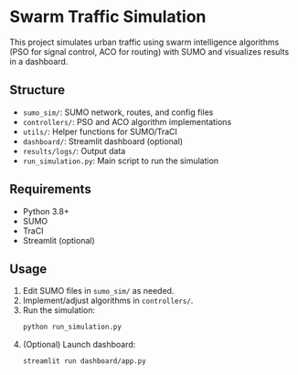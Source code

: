 # Swarm Traffic Simulation

This project simulates urban traffic using swarm intelligence algorithms (PSO for signal control, ACO for routing) with SUMO and visualizes results in a dashboard.

## Structure
- `sumo_sim/`: SUMO network, routes, and config files
- `controllers/`: PSO and ACO algorithm implementations
- `utils/`: Helper functions for SUMO/TraCI
- `dashboard/`: Streamlit dashboard (optional)
- `results/logs/`: Output data
- `run_simulation.py`: Main script to run the simulation

## Requirements
- Python 3.8+
- SUMO
- TraCI
- Streamlit (optional)

## Usage
1. Edit SUMO files in `sumo_sim/` as needed.
2. Implement/adjust algorithms in `controllers/`.
3. Run the simulation:
   ```bash
   python run_simulation.py
   ```
4. (Optional) Launch dashboard:
   ```bash
   streamlit run dashboard/app.py
   ```
